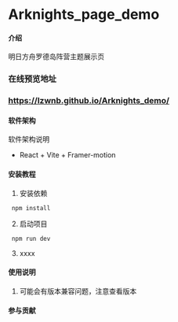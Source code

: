 # Arknights_page_demo

#### 介绍
明日方舟罗德岛阵营主题展示页

### 在线预览地址
### https://lzwnb.github.io/Arknights_demo/

#### 软件架构
软件架构说明
* React + Vite + Framer-motion

#### 安装教程

1.  安装依赖
```
 npm install
```
2.  启动项目
```
 npm run dev
```
3.  xxxx

#### 使用说明

1.  可能会有版本兼容问题，注意查看版本

#### 参与贡献


